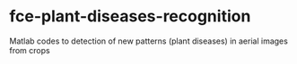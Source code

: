 # fce-plant-diseases-recognition
Matlab codes to detection of new patterns (plant diseases) in aerial images from crops
